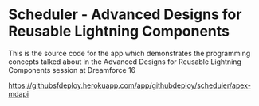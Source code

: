 # Scheduler - Advanced Designs for Reusable Lightning Components
This is the source code for the app which demonstrates the programming concepts talked about in the Advanced Designs for Reusable Lightning Components session at Dreamforce 16

https://githubsfdeploy.herokuapp.com/app/githubdeploy/scheduler/apex-mdapi
